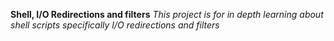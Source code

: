 **Shell, I/O Redirections and filters**
*This project is for in depth learning about shell scripts specifically I/O redirections and filters*

